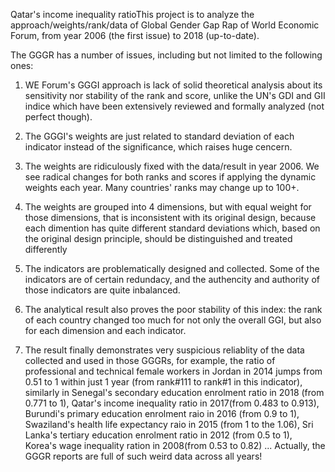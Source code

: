 Qatar's income inequality ratioThis project is to analyze the approach/weights/rank/data of Global Gender Gap Rap of World Economic Forum, from year 2006 (the first issue) to 2018 (up-to-date).  

The GGGR has a number of issues, including but not limited to the following ones:

1) WE Forum's GGGI approach is lack of solid theoretical analysis about its sensitivity nor stability of the rank and score, unlike the UN's GDI and GII indice which have been extensively reviewed and formally analyzed (not perfect though).

2) The GGGI's weights are just related to standard deviation of each indicator instead of the significance, which raises huge cencern.

3) The weights are ridiculously fixed with the data/result in year 2006. We see radical changes for both ranks and scores if applying the dynamic weights each year. Many countries' ranks may change up to 100+.

4) The weights are grouped into 4 dimensions, but with equal weight for those dimensions, that is inconsistent with its original design, because each dimention has quite different standard deviations which, based on the original design principle, should be distinguished and treated differently

5) The indicators are problematically designed and collected. Some of the indicators are of certain redundacy, and the authencity and authority of those indicators are quite inbalanced.

6) The analytical result also proves the poor stability of this index: the rank of each country changed too much for not only the overall GGI, but also for each dimension and each indicator.

7) The result finally demonstrates very suspicious reliablity of the data collected and used in those GGGRs, for example, the ratio of professional and technical female workers in Jordan in 2014 jumps from 0.51 to 1 within just 1 year (from rank#111 to rank#1 in this indicator), similarly in Senegal's secondary education enrolment ratio in 2018 (from 0.771 to 1), Qatar's income inequality ratio in 2017(from 0.483 to 0.913), Burundi's primary education enrolment raio in 2016 (from 0.9 to 1), Swaziland's health life expectancy raio in 2015 (from 1 to the 1.06), Sri Lanka's tertiary education enrolment ratio in 2012 (from 0.5 to 1), Korea's wage inequality ration in 2008(from 0.53 to 0.82) ... Actually, the GGGR reports are full of such weird data across all years!
